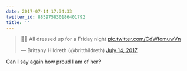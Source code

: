 ```yaml
---
date: 2017-07-14 17:34:33
twitter_id: 885975830186401792
title: ''
---
```


<blockquote class="twitter-tweet"><p lang="en" dir="ltr">💁🏻 All dressed up for a Friday night <a href="https://t.co/CdWfomuwVn">pic.twitter.com/CdWfomuwVn</a></p>&mdash; Brittany Hildreth (@britthildreth) <a href="https://twitter.com/britthildreth/status/885975319093575680?ref_src=twsrc%5Etfw">July 14, 2017</a></blockquote>
<script async src="https://platform.twitter.com/widgets.js" charset="utf-8"></script>

Can I say again how proud I am of her?
